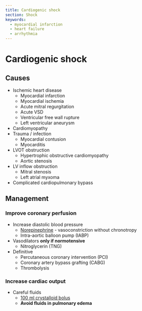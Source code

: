 ```yaml
---
title: Cardiogenic shock
section: Shock
keywords:
  - myocardial infarction
  - heart failure
  - arrhythmia
---
```


# Cardiogenic shock

## Causes

- Ischemic heart disease
  - Myocardial infarction
  - Myocardial ischemia
  - Acute mitral regurgitation
  - Acute VSD
  - Ventricular free wall rupture
  - Left ventricular aneurysm
- Cardiomyopathy
- Trauma / infection
  - Myocardial contusion
  - Myocarditis
- LVOT obstruction
  - Hypertrophic obstructive cardiomyopathy
  - Aortic stenosis
- LV inflow obstruction
  - Mitral stenosis
  - Left atrial myxoma
- Complicated cardiopulmonary bypass

## Management

### Improve coronary perfusion

- Increase diastolic blood pressure
  - [Norepinephrine](../treatments/vasopressors#norepinephrine) - vasoconstriction without chronotropy
  - Intra-aortic balloon pump (IABP)
- Vasodilators **only if normotensive**
  - Nitroglycerin (TNG)
- Definitive
  - Percutaneous coronary intervention (PCI)
  - Coronary artery bypass grafting (CABG)
  - Thrombolysis

### Increase cardiac output

- Careful fluids
  - [100 ml crystalloid bolus](../treatments/fluids#cardiogenic-shock)
  - **Avoid fluids in pulmonary edema**
